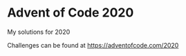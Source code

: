 # Advent of Code 2020
My solutions for 2020 

Challenges can be found at https://adventofcode.com/2020
